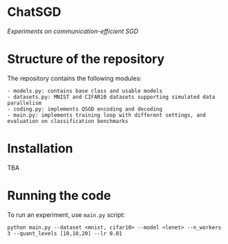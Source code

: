# ChatSGD

*Experiments on communication-efficient SGD*

# Structure of the repository

The repository contains the following modules:

```
- models.py: contains base class and usable models
- datasets.py: MNIST and CIFAR10 datasets supporting simulated data parallelism
- coding.py: implements QSGD encoding and decoding
- main.py: implements training loop with different settings, and evaluation on classification benchmarks
```

# Installation

TBA

# Running the code

To run an experiment, use `main.py` script:

`python main.py --dataset <mnist, cifar10> --model <lenet> --n_workers 3 --quant_levels [10,10,20] --lr 0.01`